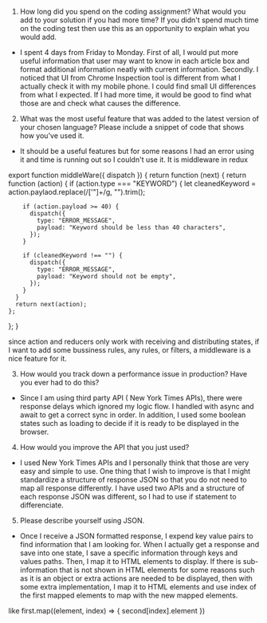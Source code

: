 1. How long did you spend on the coding assignment? What would you add to your solution if you had more time? If you didn't spend much time on the coding test then use this as an opportunity to explain what you would add.

- I spent 4 days from Friday to Monday. First of all, I would put more useful information that user may want to know in each article box and format additional information neatly with current information. Secondly. I noticed that UI from Chrome Inspection tool is different from what I actually check it with my mobile phone. I could find small UI differences from what I expected. If I had more time, it would be good to find what those are and check what causes the difference.

2. What was the most useful feature that was added to the latest version of your chosen language? Please include a snippet of code that shows how you've used it.

- It should be a useful features but for some reasons I had an error using it and time is running out so I couldn't use it. It is middleware in redux

export function middleWare({ dispatch }) {
return function (next) {
return function (action) {
if (action.type === "KEYWORD") {
let cleanedKeyword = action.paylaod.replace(/['"]+/g, "").trim();

        if (action.payload >= 40) {
          dispatch({
            type: "ERROR_MESSAGE",
            payload: "Keyword should be less than 40 characters",
          });
        }

        if (cleanedKeyword !== "") {
          dispatch({
            type: "ERROR_MESSAGE",
            payload: "Keyword should not be empty",
          });
        }
      }
      return next(action);
    };

};
}

since action and reducers only work with receiving and distributing states, if I want to add some bussiness rules, any rules, or filters, a middleware is a nice feature for it.

3. How would you track down a performance issue in production? Have you ever had to do this?

- Since I am using third party API ( New York Times APIs), there were response delays which ignored my logic flow. I handled with async and await to get a correct sync in order. In addition, I used some boolean states such as loading to decide if it is ready to be displayed in the browser.

4. How would you improve the API that you just used?

- I used New York Times APIs and I personally think that those are very easy and simple to use. One thing that I wish to improve is that I might standardize a structure of response JSON so that you do not need to map all response differently. I have used two APIs and a structure of each response JSON was different, so I had to use if statement to differenciate.

5. Please describe yourself using JSON.

- Once I receive a JSON formatted response, I expend key value pairs to find information that I am looking for. When I actually get a response and save into one state, I save a specific information through keys and values paths. Then, I map it to HTML elements to display. If there is sub-information that is not shown in HTML elements for some reasons such as it is an object or extra actions are needed to be displayed, then with some extra implementation, I map it to HTML elements and use index of the first mapped elements to map with the new mapped elements.

like first.map((element, index) => {
second[index].element
})
